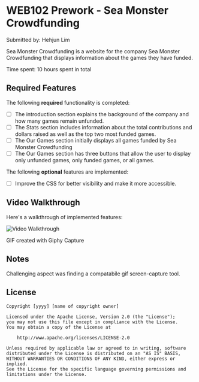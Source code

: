 # WEB102 Prework - Sea Monster Crowdfunding

Submitted by: Hehjun Lim

Sea Monster Crowdfunding is a website for the company Sea Monster Crowdfunding that displays information about the games they have funded.

Time spent: 10 hours spent in total

## Required Features

The following **required** functionality is completed:

* [ ] The introduction section explains the background of the company and how many games remain unfunded.
* [ ] The Stats section includes information about the total contributions and dollars raised as well as the top two most funded games.
* [ ] The Our Games section initially displays all games funded by Sea Monster Crowdfunding
* [ ] The Our Games section has three buttons that allow the user to display only unfunded games, only funded games, or all games.

The following **optional** features are implemented:

* [ ] Improve the CSS for better visibility and make it more accessible.

## Video Walkthrough

Here's a walkthrough of implemented features:

<img src='http://i.imgur.com/link/to/your/gif/file.gif](https://i.imgur.com/k0OLIUM.gif' title='Video Walkthrough' width='' alt='Video Walkthrough' />

GIF created with Giphy Capture

## Notes

Challenging aspect was finding a compatabile gif screen-capture tool. 

## License

    Copyright [yyyy] [name of copyright owner]

    Licensed under the Apache License, Version 2.0 (the "License");
    you may not use this file except in compliance with the License.
    You may obtain a copy of the License at

        http://www.apache.org/licenses/LICENSE-2.0

    Unless required by applicable law or agreed to in writing, software
    distributed under the License is distributed on an "AS IS" BASIS,
    WITHOUT WARRANTIES OR CONDITIONS OF ANY KIND, either express or implied.
    See the License for the specific language governing permissions and
    limitations under the License.
